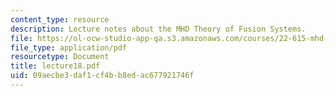 ```yaml
---
content_type: resource
description: Lecture notes about the MHD Theory of Fusion Systems.
file: https://ol-ocw-studio-app-qa.s3.amazonaws.com/courses/22-615-mhd-theory-of-fusion-systems-spring-2007/09aecbe3daf1cf4bb8edac677921746f_lecture18.pdf
file_type: application/pdf
resourcetype: Document
title: lecture18.pdf
uid: 09aecbe3-daf1-cf4b-b8ed-ac677921746f
---
```

